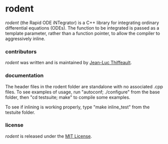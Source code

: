 # rodent

*rodent* (the Rapid ODE iNTegrator) is a C++ library for integrating ordinary differential equations (ODEs).  The function to be integrated is passed as a template parameter, rather than a function pointer, to allow the compiler to aggressively inline.

### contributors

*rodent* was written and is maintained by [Jean-Luc Thiffeault][1].

### documentation

The header files in the rodent folder are standalone with no associated .cpp files.  To see examples of usage, run "autoconf; ./configure" from the base folder, then "cd testsuite; make" to compile some examples.

To see if inlining is working properly, type "make inline_test" from the testuite folder.

### license

*rodent* is released under the [MIT License][2].

[1]: http://www.math.wisc.edu/~jeanluc/
[2]: http://bitbucket.org/jeanluc/jlt/raw/tip/LICENSE
